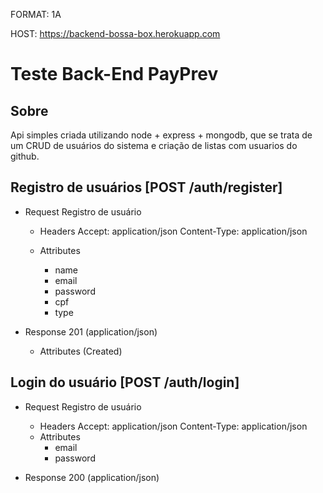 FORMAT: 1A

HOST: https://backend-bossa-box.herokuapp.com

#  Teste Back-End PayPrev

## Sobre 

Api simples criada  utilizando node + express + mongodb, que se trata de um CRUD de usuários do sistema e criação de listas com usuarios do github.  

## Registro de usuários [POST /auth/register]

+ Request Registro de usuário
    + Headers
        Accept: application/json
        Content-Type: application/json

    + Attributes
        - name
        - email
        - password 
        - cpf 
        - type

+ Response 201 (application/json)
    + Attributes (Created)


## Login do usuário [POST /auth/login]

+ Request Registro de usuário
    + Headers
            Accept: application/json
            Content-Type: application/json
    + Attributes
        - email
        - password      

+ Response 200 (application/json)
    